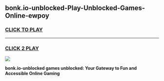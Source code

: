 
## bonk.io-unblocked-Play-Unblocked-Games-Online-ewpoy
<h3>
<a href="https://premium76.site?title=bonk.io-unblocked&ref=25A">CLICK TO PLAY</a></h3>
<hr>

<h3>
<a href="https://premium76.site?title=bonk.io-unblocked&ref=25A">CLICK 2 PLAY</a>
  
</h3>

<a href="https://premium76.site?title=bonk.io-unblocked&ref=25A"><img src="https://clearcache.store/games.png"></a>


**bonk.io-unblocked games unblocked: Your Gateway to Fun and Accessible Online Gaming**
